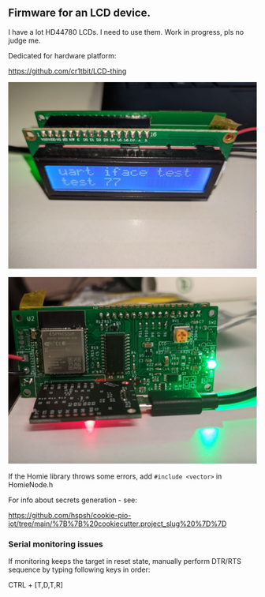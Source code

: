 ## Firmware for an LCD device.

I have a lot HD44780 LCDs. I need to use them. Work in progress, pls no judge me.

Dedicated for hardware platform:

https://github.com/cr1tbit/LCD-thing

![Render](img/lcd_front.jpg)

![Render](img/lcd_back.jpg)

If the Homie library throws some errors, add `#include <vector>` in HomieNode.h

For info about secrets generation - see:

https://github.com/hspsh/cookie-pio-iot/tree/main/%7B%7B%20cookiecutter.project_slug%20%7D%7D

### Serial monitoring issues

If monitoring keeps the target in reset state, manually perform DTR/RTS sequence by typing following keys in order:

CTRL + [T,D,T,R]